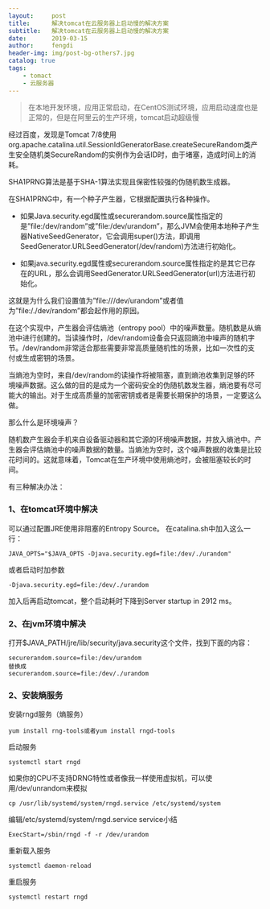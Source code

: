 ```yaml
---
layout:     post
title:      解决tomcat在云服务器上启动慢的解决方案
subtitle:   解决tomcat在云服务器上启动慢的解决方案
date:       2019-03-15
author:     fengdi
header-img: img/post-bg-others7.jpg
catalog: true
tags:
    - tomact
    - 云服务器
---
```


>在本地开发环境，应用正常启动，在CentOS测试环境，应用启动速度也是正常的，但是在阿里云的生产环境，tomcat启动超级慢

经过百度，发现是Tomcat 7/8使用org.apache.catalina.util.SessionIdGeneratorBase.createSecureRandom类产生安全随机类SecureRandom的实例作为会话ID时，由于堵塞，造成时间上的消耗。

SHA1PRNG算法是基于SHA-1算法实现且保密性较强的伪随机数生成器。

在SHA1PRNG中，有一个种子产生器，它根据配置执行各种操作。

- 如果Java.security.egd属性或securerandom.source属性指定的是”file:/dev/random”或”file:/dev/urandom”，那么JVM会使用本地种子产生器NativeSeedGenerator，它会调用super()方法，即调用SeedGenerator.URLSeedGenerator(/dev/random)方法进行初始化。

- 如果java.security.egd属性或securerandom.source属性指定的是其它已存在的URL，那么会调用SeedGenerator.URLSeedGenerator(url)方法进行初始化。

这就是为什么我们设置值为”file:///dev/urandom”或者值为”file:/./dev/random”都会起作用的原因。

在这个实现中，产生器会评估熵池（entropy pool）中的噪声数量。随机数是从熵池中进行创建的。当读操作时，/dev/random设备会只返回熵池中噪声的随机字节。/dev/random非常适合那些需要非常高质量随机性的场景，比如一次性的支付或生成密钥的场景。

当熵池为空时，来自/dev/random的读操作将被阻塞，直到熵池收集到足够的环境噪声数据。这么做的目的是成为一个密码安全的伪随机数发生器，熵池要有尽可能大的输出。对于生成高质量的加密密钥或者是需要长期保护的场景，一定要这么做。

那么什么是环境噪声？

随机数产生器会手机来自设备驱动器和其它源的环境噪声数据，并放入熵池中。产生器会评估熵池中的噪声数据的数量。当熵池为空时，这个噪声数据的收集是比较花时间的。这就意味着，Tomcat在生产环境中使用熵池时，会被阻塞较长的时间。

有三种解决办法：
### 1、在tomcat环境中解决
可以通过配置JRE使用非阻塞的Entropy Source。
在catalina.sh中加入这么一行：
```$xslt
JAVA_OPTS="$JAVA_OPTS -Djava.security.egd=file:/dev/./urandom"
```
或者启动时加参数
```$xslt
-Djava.security.egd=file:/dev/./urandom
```

加入后再启动tomcat，整个启动耗时下降到Server startup in 2912 ms。

### 2、在jvm环境中解决
打开$JAVA_PATH/jre/lib/security/java.security这个文件，找到下面的内容：
```$xslt
securerandom.source=file:/dev/urandom
替换成
securerandom.source=file:/dev/./urandom
```

### 2、安装熵服务
安装rngd服务（熵服务）
```$xslt
yum install rng-tools或者yum install rngd-tools
```

启动服务
```$xslt
systemctl start rngd
```

如果你的CPU不支持DRNG特性或者像我一样使用虚拟机，可以使用/dev/unrandom来模拟
```$xslt
cp /usr/lib/systemd/system/rngd.service /etc/systemd/system
```

编辑/etc/systemd/system/rngd.service service小结
```$xslt
ExecStart=/sbin/rngd -f -r /dev/urandom
```

重新载入服务
```$xslt
systemctl daemon-reload
```

重启服务
```$xslt
systemctl restart rngd
```